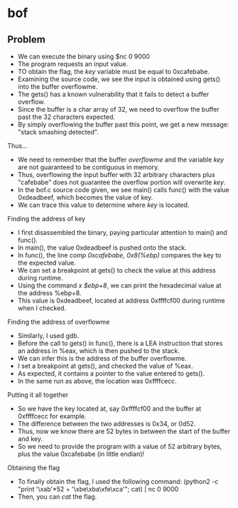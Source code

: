 # bof

## Problem

* We can execute the binary using $nc 0 9000
* The program requests an input value.
* TO obtain the flag, the *key* variable must be equal to 0xcafebabe.
* Examining the source code, we see the input is obtained using gets() into the buffer overflowme.
* The gets() has a known vulnerability that it fails to detect a buffer overflow.
* Since the buffer is a char array of 32, we need to overflow the buffer past the 32 characters expected.
* By simply overflowing the buffer past this point, we get a new message: "stack smashing detected".


Thus...
* We need to remember that the buffer *overflowme* and the variable *key* are not guaranteed to be contiguous in memory.
* Thus, overflowing the input buffer with 32 arbitrary characters plus "cafebabe" does not guarantee the overflow portion will overwrite *key*.
* In the bof.c source code given, we see main() calls func() with the value 0xdeadbeef, which becomes the value of key.
* We can trace this value to determine where *key* is located.

Finding the address of key
* I first disassembled the binary, paying particular attention to main() and func().
* In main(), the value 0xdeadbeef is pushed onto the stack.
* In func(), the line *comp 0xcafebabe, 0x8(%ebp)* compares the key to the expected value.
* We can set a breakpoint at gets() to check the value at this address during runtime.
* Using the command *x $ebp+8*, we can print the hexadecimal value at the address %ebp+8.
* This value is 0xdeadbeef, located at address 0xffffcf00 during runtime when I checked.

Finding the address of overflowme
* Similarly, I used gdb.
* Before the call to gets() in func(), there is a LEA instruction that stores an address in %eax, which is then pushed to the stack.
* We can infer this is the address of the buffer overflowme.
* I set a breakpoint at gets(), and checked the value of %eax.
* As expected, it contains a pointer to the value entered to gets().
* In the same run as above, the location was 0xffffcecc.

Putting it all together
* So we have the key located at, say 0xffffcf00 and the buffer at 0xffffcecc for example.
* The difference between the two addresses is 0x34, or 0d52.
* Thus, now we know there are 52 bytes in between the start of the buffer and key.
* So we need to provide the program with a value of 52 arbitrary bytes, plus the value 0xcafebabe (in little endian)!

Obtaining the flag
* To finally obtain the flag, I used the following command: (python2 -c "print '\xab'*52 + '\xbe\xba\xfe\xca'"; cat) | nc 0 9000
* Then, you can *cat* the flag.
